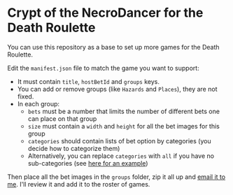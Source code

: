 # Crypt of the NecroDancer for the Death Roulette

You can use this repository as a base to set up more games for the Death Roulette.

Edit the ``manifest.json`` file to match the game you want to support:

 * It must contain ``title``, ``hostBetId`` and ``groups`` keys.
 * You can add or remove groups (like ``Hazards`` and ``Places``), they are not fixed.
 * In each group:
   * ``bets`` must be a number that limits the number of different bets one can place on that group
   * ``size`` must contain a ``width`` and ``height`` for all the bet images for this group
   * ``categories`` should contain lists of bet option by categories (you decide how to categorize them)
   * Alternatively, you can replace ``categories`` with ``all`` if you have no sub-categories (see [here for an example](https://bitbucket.org/sparklinlabs/deathroulette-necrodancer/src/tip/manifest.json?at=default#cl-49))

Then place all the bet images in the ``groups`` folder, zip it all up and [email it to me](mailto:elisee@sparklinlabs.com). I'll review it and add it to the roster of games.
